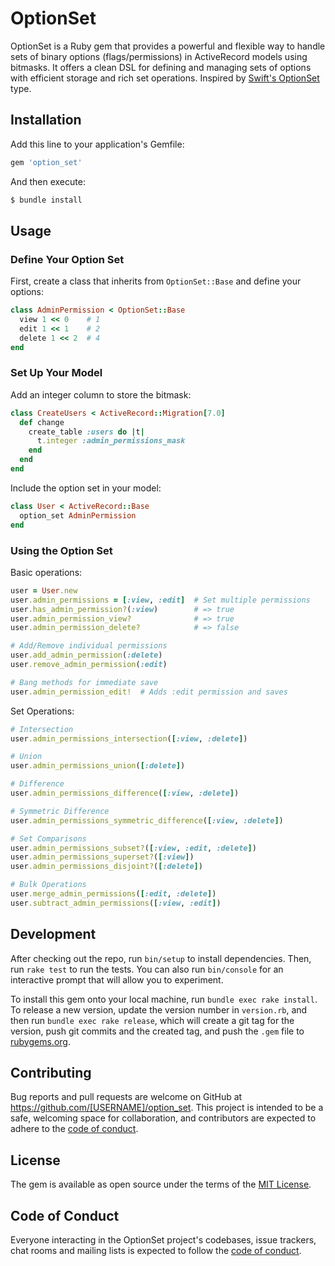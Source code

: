 # OptionSet

OptionSet is a Ruby gem that provides a powerful and flexible way to handle sets of binary options (flags/permissions) in ActiveRecord models using bitmasks. It offers a clean DSL for defining and managing sets of options with efficient storage and rich set operations. Inspired by [Swift's OptionSet](https://developer.apple.com/documentation/swift/optionset) type.

## Installation

Add this line to your application's Gemfile:

```ruby
gem 'option_set'
```

And then execute:

```bash
$ bundle install
```

## Usage

### Define Your Option Set

First, create a class that inherits from `OptionSet::Base` and define your options:

```ruby
class AdminPermission < OptionSet::Base
  view 1 << 0    # 1
  edit 1 << 1    # 2
  delete 1 << 2  # 4
end
```

### Set Up Your Model

Add an integer column to store the bitmask:

```ruby
class CreateUsers < ActiveRecord::Migration[7.0]
  def change
    create_table :users do |t|
      t.integer :admin_permissions_mask
    end
  end
end
```

Include the option set in your model:

```ruby
class User < ActiveRecord::Base
  option_set AdminPermission
end
```

### Using the Option Set

Basic operations:

```ruby
user = User.new
user.admin_permissions = [:view, :edit]  # Set multiple permissions
user.has_admin_permission?(:view)        # => true
user.admin_permission_view?              # => true
user.admin_permission_delete?            # => false

# Add/Remove individual permissions
user.add_admin_permission(:delete)
user.remove_admin_permission(:edit)

# Bang methods for immediate save
user.admin_permission_edit!  # Adds :edit permission and saves
```

Set Operations:

```ruby
# Intersection
user.admin_permissions_intersection([:view, :delete])

# Union
user.admin_permissions_union([:delete])

# Difference
user.admin_permissions_difference([:view, :delete])

# Symmetric Difference
user.admin_permissions_symmetric_difference([:view, :delete])

# Set Comparisons
user.admin_permissions_subset?([:view, :edit, :delete])
user.admin_permissions_superset?([:view])
user.admin_permissions_disjoint?([:delete])

# Bulk Operations
user.merge_admin_permissions([:edit, :delete])
user.subtract_admin_permissions([:view, :edit])
```

## Development

After checking out the repo, run `bin/setup` to install dependencies. Then, run `rake test` to run the tests. You can also run `bin/console` for an interactive prompt that will allow you to experiment.

To install this gem onto your local machine, run `bundle exec rake install`. To release a new version, update the version number in `version.rb`, and then run `bundle exec rake release`, which will create a git tag for the version, push git commits and the created tag, and push the `.gem` file to [rubygems.org](https://rubygems.org).

## Contributing

Bug reports and pull requests are welcome on GitHub at https://github.com/[USERNAME]/option_set. This project is intended to be a safe, welcoming space for collaboration, and contributors are expected to adhere to the [code of conduct](https://github.com/[USERNAME]/option_set/blob/main/CODE_OF_CONDUCT.md).

## License

The gem is available as open source under the terms of the [MIT License](https://opensource.org/licenses/MIT).

## Code of Conduct

Everyone interacting in the OptionSet project's codebases, issue trackers, chat rooms and mailing lists is expected to follow the [code of conduct](https://github.com/[USERNAME]/option_set/blob/main/CODE_OF_CONDUCT.md).
